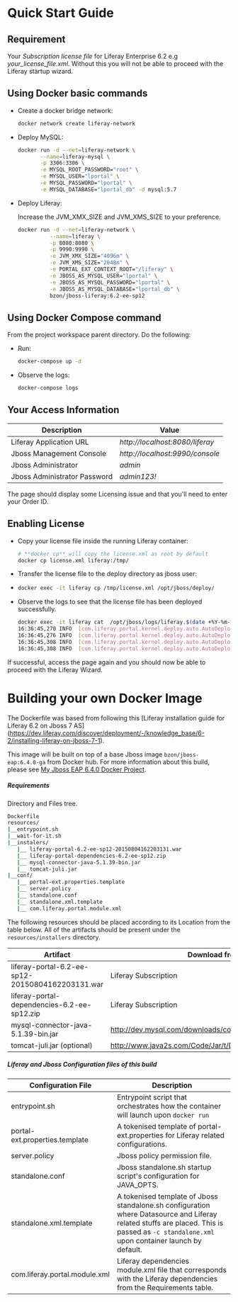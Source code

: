 # Quick Start Guide

## Requirement  

Your *Subscription license file* for Liferay Enterprise 6.2 e.g *your_license_file.xml*. Without this you will not be able to proceed with the Liferay startup wizard.

## Using Docker basic commands  

  - Create a docker bridge network:
    
     ```bash
     docker network create liferay-network
     ```
  - Deploy MySQL:

    ```bash
    docker run -d --net=liferay-network \
           --name=liferay-mysql \
           -p 3306:3306 \
           -e MYSQL_ROOT_PASSWORD="root" \
           -e MYSQL_USER="lportal" \
           -e MYSQL_PASSWORD="lportal" \
           -e MYSQL_DATABASE="lportal_db" -d mysql:5.7
    ```
    
  - Deploy Liferay:

    Increase the JVM_XMX_SIZE and JVM_XMS_SIZE to your preference.

    ```bash
    docker run -d --net=liferay-network \
              --name=liferay \
              -p 8080:8080 \
              -p 9990:9990 \
              -e JVM_XMX_SIZE="4096m" \
              -e JVM_XMS_SIZE="2048m" \
              -e PORTAL_EXT_CONTEXT_ROOT="/liferay" \
              -e JBOSS_AS_MYSQL_USER="lportal" \
              -e JBOSS_AS_MYSQL_PASSWORD="lportal" \
              -e JBOSS_AS_MYSQL_DATABASE="lportal_db" \
              bzon/jboss-liferay:6.2-ee-sp12
     ```

## Using Docker Compose command  

From the project workspace parent directory. Do the following:

  - Run:
 
      ```bash
      docker-compose up -d
      ```
  - Observe the logs:
 
     ```bash
     docker-compose logs
     ```

## Your Access Information  

Description | Value
------------ | -------------
Liferay Application URL | *http://localhost:8080/liferay*  
Jboss Management Console | *http://localhost:9990/console*  
Jboss Administrator | *admin*  
Jboss Administrator Password | *admin123!*  

The page should display some Licensing issue and that you'll need to enter your Order ID.

## Enabling License

  - Copy your license file inside the running Liferay container:

    ```bash
    # **docker cp** will copy the license.xml as root by default
    docker cp license.xml liferay:/tmp/
    ```
  
  - Transfer the license file to the deploy directory as jboss user:
  - 
    ```bash
    docker exec -it liferay cp /tmp/license.xml /opt/jboss/deploy/ 
    ```

  - Observe the logs to see that the license file has been deployed successfully.
  
    ```bash
    docker exec -it liferay cat  /opt/jboss/logs/liferay.$(date +%Y-%m-%d).log
    16:36:45,270 INFO  [com.liferay.portal.kernel.deploy.auto.AutoDeployScanner][AutoDeployDir:204] Processing license.xml
    16:36:45,276 INFO  [com.liferay.portal.kernel.deploy.auto.AutoDeployScanner][LicenseAutoDeployListener:?] Copying license for /opt/jboss/deploy/license.xml
    16:36:45,308 INFO  [com.liferay.portal.kernel.deploy.auto.AutoDeployScanner][LicenseManager:?] Portal Development license validation passed
    16:36:45,308 INFO  [com.liferay.portal.kernel.deploy.auto.AutoDeployScanner][LicenseDeployer:?] License registered
    ``` 

If successful, access the page again and you should now be able to proceed with the Liferay Wizard.  
  
# Building your own Docker Image

The Dockerfile was based from following this [Liferay installation guide for Liferay 6.2 on Jboss 7 AS] (https://dev.liferay.com/discover/deployment/-/knowledge_base/6-2/installing-liferay-on-jboss-7-1).  

This image will be built on top of a base Jboss image `bzon/jboss-eap:6.4.0-ga` from Docker hub. For more information about this build, please see [My Jboss EAP 6.4.0 Docker Project](https://github.com/bzon/docker-jboss/tree/master/jboss-eap-6.4).

##### Requirements

Directory and Files tree.

```bash
Dockerfile
resources/
|__entrypoint.sh
|__wait-for-it.sh
|__instalers/
   |__ liferay-portal-6.2-ee-sp12-20150804162203131.war
   |__ liferay-portal-dependencies-6.2-ee-sp12.zip
   |__ mysql-connector-java-5.1.39-bin.jar
   |__ tomcat-juli.jar
|__conf/
   |__ portal-ext.properties.template
   |__ server.policy
   |__ standalone.conf
   |__ standalone.xml.template
   |__ com.liferay.portal.module.xml
```

The following resources should be placed according to its Location from the table below. All of the artifacts should be present under the `resources/installers` directory.

Artifact | Download from
------------ | -------------
liferay-portal-6.2-ee-sp12-20150804162203131.war | Liferay Subscription
liferay-portal-dependencies-6.2-ee-sp12.zip | Liferay Subscription
mysql-connector-java-5.1.39-bin.jar | http://dev.mysql.com/downloads/connector/j/
tomcat-juli.jar (optional) | http://www.java2s.com/Code/Jar/t/Downloadtomcatjulijar.htm
  
##### Liferay and Jboss Configuration files of this build

Configuration File | Description
------------ | -------------
entrypoint.sh | Entrypoint script that orchestrates how the container will launch upon `docker run`
portal-ext.properties.template | A tokenised template of portal-ext.properties for Liferay related configurations.
server.policy | Jboss policy permission file.
standalone.conf | Jboss standalone.sh startup script's configuration for JAVA_OPTS.
standalone.xml.template | A tokenised template of Jboss standalone.sh configuration where Datasource and Liferay related stuffs are placed. This is passed as `-c standalone.xml` upon container launch by default.
com.liferay.portal.module.xml | Liferay dependencies module.xml file that corresponds with the Liferay dependencies from the Requirements table.

